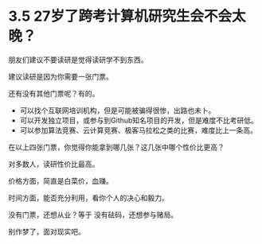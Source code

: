 # 3.5 27岁了跨考计算机研究生会不会太晚？

朋友们建议不要读研是觉得读研学不到东西。

建议读研是因为你需要一张门票。

还有没有其他门票呢？有的。

* 可以找个互联网培训机构，但是可能被骗得很惨，出路也未卜。
* 可以开发独立项目，或参与到Github知名项目的开发，但是难度不比考研低。
* 可以参加算法竞赛、云计算竞赛、极客马拉松之类的比赛，难度比上一条高。

在以上四张门票，你觉得你能拿到哪几张？这几张中哪个性价比更高？

对多数人，读研性价比最高。

价格方面，简直是白菜价，血赚。

时间方面，能否充分利用，看你个人的决心和毅力。

没有门票，还想从业？等于 没有砝码，还想参与赌局。

别作梦了，面对现实吧。


